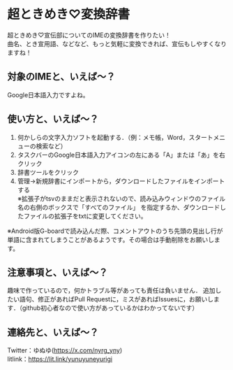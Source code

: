 # 超ときめき♡変換辞書
超ときめき♡宣伝部についてのIMEの変換辞書を作りたい！  
曲名、とき宣用語、などなど、もっと気軽に変換できれば、宣伝もしやすくなりますね！

## 対象のIMEと、いえば～？
Google日本語入力ですよね。

## 使い方と、いえば～？
1. 何かしらの文字入力ソフトを起動する．（例：メモ帳，Word，スタートメニューの検索など）
2. タスクバーのGoogle日本語入力アイコンの左にある「A」または「あ」を右クリック
3. 辞書ツールをクリック
4. 管理→新規辞書にインポートから，ダウンロードしたファイルをインポートする  
   ※拡張子がtsvのままだと表示されないので、読み込みウィンドウのファイル名の右側のボックスで「すべてのファイル」
を指定するか、ダウンロードしたファイルの拡張子をtxtに変更してください。

※Android版G-boardで読み込んだ際、コメントアウトのうち先頭の見出し行が単語に含まれてしまうことがあるようです。その場合は手動削除をお願いします。

## 注意事項と、いえば～？
趣味で作っているので，何かトラブル等があっても責任は負いません．
追加したい語句、修正があればPull Requestに，ミスがあればIssuesに，お願いします．（github初心者なので使い方があっているかはわかってないです）

## 連絡先と、いえば～？
Twitter：ゆぬゆ(https://x.com/nyrg_yny)  
litlink：https://lit.link/yunuyuneyurigi
